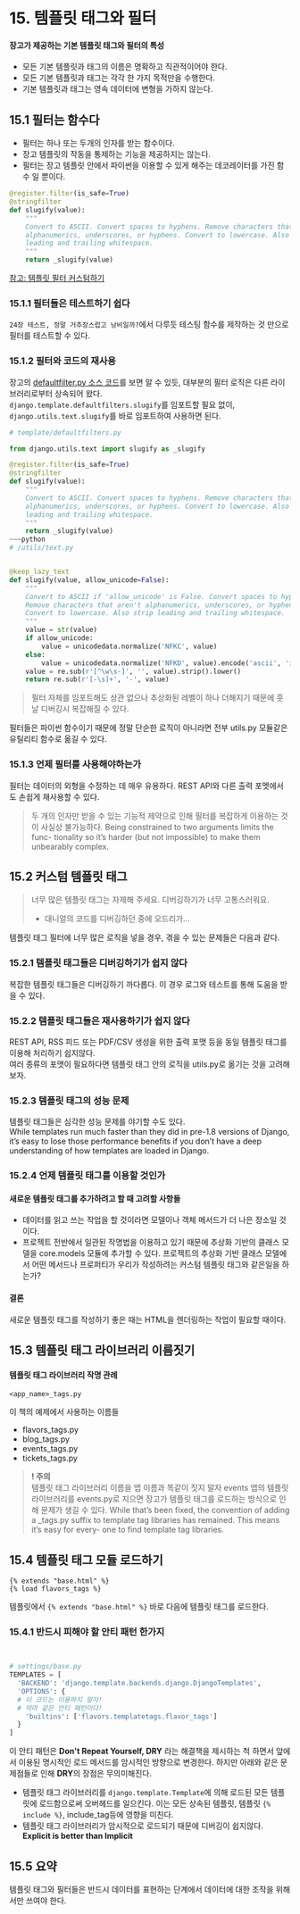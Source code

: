 # 15. 템플릿 태그와 필터

#### 장고가 제공하는 기본 템플릿 태그와 필터의 특성
- 모든 기본 템플릿과 태그의 이름은 명확하고 직관적이어야 한다.
- 모든 기본 템플릿과 태그는 각각 한 가지 목적만을 수행한다.
- 기본 템플릿과 태그는 영속 데이터에 변형을 가하지 않는다.

## 15.1 필터는 함수다 
- 필터는 하나 또는 두개의 인자를 받는 함수이다.   
- 장고 템플릿의 작동을 통제하는 기능을 제공하지는 않는다.  
- 필터는 장고 템플릿 안에서 파이썬을 이용할 수 있게 해주는 데코레이터를 가진 함수 일 뿐이다.  

```python
@register.filter(is_safe=True)
@stringfilter
def slugify(value):
    """
    Convert to ASCII. Convert spaces to hyphens. Remove characters that aren't
    alphanumerics, underscores, or hyphens. Convert to lowercase. Also strip
    leading and trailing whitespace.
    """
    return _slugify(value)
```


[참고: 템플릿 필터 커스텀하기](https://anohk.github.io/2017-07-08/custom-template-filter/)

### 15.1.1 필터들은 테스트하기 쉽다 
`24장 테스트, 정말 거추장스럽고 낭비일까?`에서 다루듯 테스팅 함수를 제작하는 것 만으로 필터를 테스트할 수 있다. 

### 15.1.2 필터와 코드의 재사용 
장고의 [defaultfilter.py 소스 코드](https://github.com/django/django/blob/master/django/template/defaultfilters.py)를 보면 알 수 있듯, 대부분의 필터 로직은 다른 라이브러리로부터 상속되어 왔다.     
`django.template.defaultfilters.slugify`를 임포트할 필요 없이, `django.utils.text.slugify`를 바로 임포트하여 사용하면 된다. 

~~~python
# template/defaultfilters.py

from django.utils.text import slugify as _slugify

@register.filter(is_safe=True)
@stringfilter
def slugify(value):
    """
    Convert to ASCII. Convert spaces to hyphens. Remove characters that aren't
    alphanumerics, underscores, or hyphens. Convert to lowercase. Also strip
    leading and trailing whitespace.
    """
    return _slugify(value)
~~~python
# /utils/text.py


@keep_lazy_text
def slugify(value, allow_unicode=False):
    """
    Convert to ASCII if 'allow_unicode' is False. Convert spaces to hyphens.
    Remove characters that aren't alphanumerics, underscores, or hyphens.
    Convert to lowercase. Also strip leading and trailing whitespace.
    """
    value = str(value)
    if allow_unicode:
        value = unicodedata.normalize('NFKC', value)
    else:
        value = unicodedata.normalize('NFKD', value).encode('ascii', 'ignore').decode('ascii')
    value = re.sub(r'[^\w\s-]', '', value).strip().lower()
    return re.sub(r'[-\s]+', '-', value)
~~~

> 필터 자체를 임포트해도 상관 없으나 추상화된 레벨이 하나 더해지기 때문에 훗날 디버깅시 복잡해질 수 있다.

필터들은 파이썬 함수이기 때문에 정말 단순한 로직이 아니라면 전부 utils.py 모듈같은 유틸리티 함수로 옮길 수 있다. 

### 15.1.3 언제 필터를 사용해야하는가
필터는 데이터의 외형을 수정하는 데 매우 유용하다. REST API와 다른 출력 포멧에서도 손쉽게 재사용할 수 있다. 
> 두 개의 인자만 받을 수 있는 기능적 제약으로 인해 필터를 복잡하게 이용하는 것이 사실상 불가능하다.
> Being constrained to two arguments limits the func- tionality so it’s harder (but not impossible) to make them unbearably complex.

## 15.2 커스텀 템플릿 태그 

> 너무 많은 템플릿 태그는 자제해 주세요. 디버깅하기가 너무 고통스러워요.  
> - 대니얼의 코드를 디버깅하던 중에 오드리가...

템플릿 태그 필터에 너무 많은 로직을 넣을 경우, 겪을 수 있는 문제들은 다음과 같다. 
 
### 15.2.1 템플릿 태그들은 디버깅하기가 쉽지 않다 
복잡한 템플릿 태그들은 디버깅하기 까다롭다. 
이 경우 로그와 테스트를 통해 도움을 받을 수 있다.

### 15.2.2 템플릿 태그들은 재사용하기가 쉽지 않다 
REST API, RSS 피드 또는 PDF/CSV 생성을 위한 출력 포맷 등을 동일 템플릿 태그를 이용해 처리하기 쉽지않다.  
여러 종류의 포맷이 필요하다면 템플릿 태그 안의 로직을 utils.py로 옮기는 것을 고려해보자. 

### 15.2.3 템플릿 태그의 성능 문제 
템플릿 태그들은 심각한 성능 문제를 야기할 수도 있다.  
While templates run much faster than they did in pre-1.8 versions of Django, it’s easy to lose those performance benefits if you don’t have a deep understanding of how templates are loaded in Django.

### 15.2.4 언제 템플릿 태그를 이용할 것인가 

#### 새로운 템플릿 태그를 추가하려고 할 때 고려할 사항들  
- 데이터를 읽고 쓰는 작업을 할 것이라면 모델이나 객체 메서드가 더 나은 장소일 것이다. 
- 프로젝트 전반에서 일관된 작명법을 이용하고 있기 때문에 추상화 기반의 클래스 모델을 core.models 모듈에 추가할 수 있다. 프로젝트의 추상화 기반 클래스 모델에서 어떤 메서드나 프로퍼티가 우리가 작성하려는 커스텀 템플릿 태그와 같은일을 하는가? 

#### 결론
새로운 템플릿 태그를 작성하기 좋은 때는 HTML을 렌더링하는 작업이 필요할 때이다. 

## 15.3 템플릿 태그 라이브러리 이름짓기 
#### 템플릿 태그 라이브러리 작명 관례  
`<app_name>_tags.py`

이 책의 예제에서 사용하는 이름들  

- flavors_tags.py
- blog_tags.py
- events_tags.py
- tickets_tags.py

> **! 주의**   
> 템플릿 태그 라이브러리 이름을 앱 이름과 똑같이 짓지 말자
> events 앱의 템플릿 라이브러리를 events.py로 지으면 장고가 템플릿 태그를 로드하는 방식으로 인해 문제가 생길 수 있다.
> While that’s been fixed, the convention of adding a _tags.py suffix to template tag libraries has remained. This means it’s easy for every- one to find template tag libraries.

## 15.4 템플릿 태그 모듈 로드하기 
~~~
{% extends "base.html" %}
{% load flavors_tags %}
~~~
템플릿에서 `{% extends "base.html" %}` 바로 다음에 템플릿 태그를 로드한다.

### 15.4.1 반드시 피해야 할 안티 패턴 한가지 
~~~python


# settings/base.py
TEMPLATES = [
  'BACKEND': 'django.template.backends.django.DjangoTemplates',
  'OPTIONS': {
  # 이 코드는 이용하지 말자!
  # 악마 같은 안티 패턴이다!
    'builtins': ['flavors.templatetags.flavor_tags']
  }
]
~~~

이 안티 패턴은 **Don't Repeat Yourself, DRY** 라는 해결책을 제시하는 척 하면서 앞에서 이용된 명시적인 로드 메서드를 암시적인 방향으로 변경한다. 하지만 아래와 같은 문제점들로 인해 **DRY**의 장점은 무의미해진다.

- 템플릿 태그 라이브러리를 `django.template.Template`에 의해 로드된 모든 템플릿에 로드함으로써 오버헤드를 일으킨다. 이는 모든 상속된 템플릿, 템플릿 `{% include %}`, include_tag등에 영향을 미친다.
- 템플릿 태그 라이브러리가 암시적으로 로드되기 때문에 디버깅이 쉽지않다. **Explicit is better than Implicit** 

## 15.5 요약 
템플릿 태그와 필터들은 반드시 데이터를 표현하는 단계에서 데이터에 대한 조작을 위해서만 쓰여야 한다.
